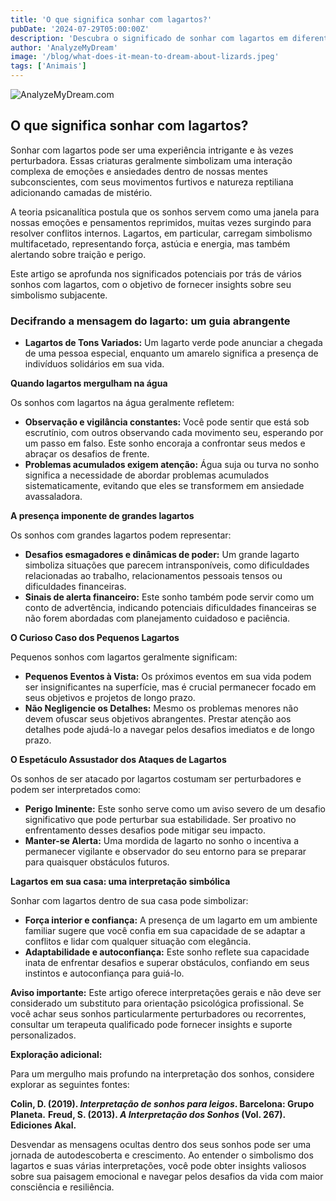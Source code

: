 ```yaml
---
title: 'O que significa sonhar com lagartos?'
pubDate: '2024-07-29T05:00:00Z'
description: 'Descubra o significado de sonhar com lagartos em diferentes contextos, desde ataques e a presença deles em sua casa. Explore como interpretar esses sonhos em relação à sua vida e emoções.'
author: 'AnalyzeMyDream'
image: '/blog/what-does-it-mean-to-dream-about-lizards.jpeg'
tags: ['Animais']
---
```


![AnalyzeMyDream.com](/blog/what-does-it-mean-to-dream-about-lizards.jpeg)

## O que significa sonhar com lagartos?

Sonhar com lagartos pode ser uma experiência intrigante e às vezes perturbadora. Essas criaturas geralmente simbolizam uma interação complexa de emoções e ansiedades dentro de nossas mentes subconscientes, com seus movimentos furtivos e natureza reptiliana adicionando camadas de mistério. 

A teoria psicanalítica postula que os sonhos servem como uma janela para nossas emoções e pensamentos reprimidos, muitas vezes surgindo para resolver conflitos internos. Lagartos, em particular, carregam simbolismo multifacetado, representando força, astúcia e energia, mas também alertando sobre traição e perigo. 

Este artigo se aprofunda nos significados potenciais por trás de vários sonhos com lagartos, com o objetivo de fornecer insights sobre seu simbolismo subjacente.

### Decifrando a mensagem do lagarto: um guia abrangente

- **Lagartos de Tons Variados:** Um lagarto verde pode anunciar a chegada de uma pessoa especial, enquanto um amarelo significa a presença de indivíduos solidários em sua vida. 

**Quando lagartos mergulham na água**

Os sonhos com lagartos na água geralmente refletem:

- **Observação e vigilância constantes:** Você pode sentir que está sob escrutínio, com outros observando cada movimento seu, esperando por um passo em falso. Este sonho encoraja a confrontar seus medos e abraçar os desafios de frente.
- **Problemas acumulados exigem atenção:** Água suja ou turva no sonho significa a necessidade de abordar problemas acumulados sistematicamente, evitando que eles se transformem em ansiedade avassaladora.

**A presença imponente de grandes lagartos**

Os sonhos com grandes lagartos podem representar:

- **Desafios esmagadores e dinâmicas de poder:** Um grande lagarto simboliza situações que parecem intransponíveis, como dificuldades relacionadas ao trabalho, relacionamentos pessoais tensos ou dificuldades financeiras.
- **Sinais de alerta financeiro:** Este sonho também pode servir como um conto de advertência, indicando potenciais dificuldades financeiras se não forem abordadas com planejamento cuidadoso e paciência.

**O Curioso Caso dos Pequenos Lagartos**

Pequenos sonhos com lagartos geralmente significam:

- **Pequenos Eventos à Vista:** Os próximos eventos em sua vida podem ser insignificantes na superfície, mas é crucial permanecer focado em seus objetivos e projetos de longo prazo.
- **Não Negligencie os Detalhes:** Mesmo os problemas menores não devem ofuscar seus objetivos abrangentes. Prestar atenção aos detalhes pode ajudá-lo a navegar pelos desafios imediatos e de longo prazo.

**O Espetáculo Assustador dos Ataques de Lagartos**

Os sonhos de ser atacado por lagartos costumam ser perturbadores e podem ser interpretados como:

- **Perigo Iminente:** Este sonho serve como um aviso severo de um desafio significativo que pode perturbar sua estabilidade. Ser proativo no enfrentamento desses desafios pode mitigar seu impacto.
- **Manter-se Alerta:** Uma mordida de lagarto no sonho o incentiva a permanecer vigilante e observador do seu entorno para se preparar para quaisquer obstáculos futuros.

**Lagartos em sua casa: uma interpretação simbólica**

Sonhar com lagartos dentro de sua casa pode simbolizar:

- **Força interior e confiança:** A presença de um lagarto em um ambiente familiar sugere que você confia em sua capacidade de se adaptar a conflitos e lidar com qualquer situação com elegância.
- **Adaptabilidade e autoconfiança:** Este sonho reflete sua capacidade inata de enfrentar desafios e superar obstáculos, confiando em seus instintos e autoconfiança para guiá-lo.

**Aviso importante:** Este artigo oferece interpretações gerais e não deve ser considerado um substituto para orientação psicológica profissional. Se você achar seus sonhos particularmente perturbadores ou recorrentes, consultar um terapeuta qualificado pode fornecer insights e suporte personalizados.

**Exploração adicional:**

Para um mergulho mais profundo na interpretação dos sonhos, considere explorar as seguintes fontes:

**Colin, D. (2019). *Interpretação de sonhos para leigos*. Barcelona: Grupo Planeta.**
**Freud, S. (2013). *A Interpretação dos Sonhos* (Vol. 267). Ediciones Akal.**

Desvendar as mensagens ocultas dentro dos seus sonhos pode ser uma jornada de autodescoberta e crescimento. Ao entender o simbolismo dos lagartos e suas várias interpretações, você pode obter insights valiosos sobre sua paisagem emocional e navegar pelos desafios da vida com maior consciência e resiliência.